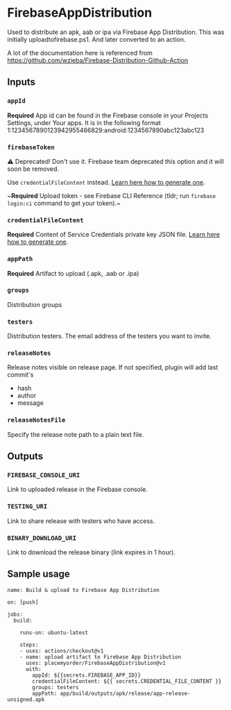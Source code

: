 # FirebaseAppDistribution
Used to distribute an apk, aab or ipa via Firebase App Distribution. This was initially uploadtofirebase.ps1. And later converted to an action.

A lot of the documentation here is referenced from https://github.com/wzieba/Firebase-Distribution-Github-Action

## Inputs

### `appId`

**Required** App id can be found in the Firebase console in your Projects Settings, under Your apps. It is in the following format 1:1234567890123942955466829:android:1234567890abc123abc123

### `firebaseToken`

⚠️ Deprecated! Don't use it. Firebase team deprecated this option and it will soon be removed.

Use `credentialFileContent` instead. [Learn here how to generate one](https://github.com/wzieba/Firebase-Distribution-Github-Action/wiki/FIREBASE_TOKEN-migration).

~**Required** Upload token - see Firebase CLI Reference (tldr; run `firebase login:ci` command to get your token).~

### `credentialFileContent`
**Required** Content of Service Credentials private key JSON file. [Learn here how to generate one](https://github.com/wzieba/Firebase-Distribution-Github-Action/wiki/FIREBASE_TOKEN-migration).

### `appPath`

**Required** Artifact to upload (.apk, .aab or .ipa)

### `groups`

Distribution groups

### `testers`

Distribution testers. The email address of the testers you want to invite.

### `releaseNotes`

Release notes visible on release page. If not specified, plugin will add last commit's
 - hash
 - author
 - message
 
### `releaseNotesFile`

Specify the release note path to a plain text file.

## Outputs

### `FIREBASE_CONSOLE_URI`

Link to uploaded release in the Firebase console.

### `TESTING_URI`

Link to share release with testers who have access.

### `BINARY_DOWNLOAD_URI`

Link to download the release binary (link expires in 1 hour).

## Sample usage

```
name: Build & upload to Firebase App Distribution 

on: [push]

jobs:
  build:

    runs-on: ubuntu-latest

    steps:
    - uses: actions/checkout@v1
    - name: upload artifact to Firebase App Distribution
      uses: placemyorder/FirebaseAppDistribution@v1
      with:
        appId: ${{secrets.FIREBASE_APP_ID}}
        credentialFileContent: ${{ secrets.CREDENTIAL_FILE_CONTENT }}
        groups: testers
        appPath: app/build/outputs/apk/release/app-release-unsigned.apk
```

